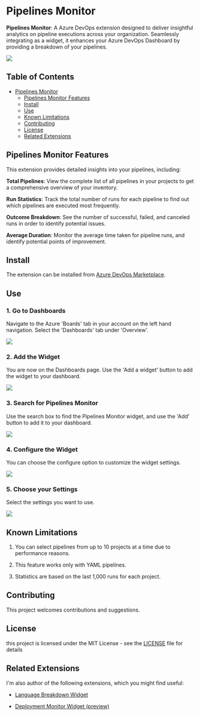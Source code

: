 # Pipelines Monitor

**Pipelines Monitor**: A Azure DevOps extension designed to deliver insightful analytics on pipeline executions across your organization. Seamlessly integrating as a widget, it enhances your Azure DevOps Dashboard by providing a breakdown of your pipelines.

![](https://github.com/danilocolombi/pipelines-monitor/blob/main/documentation/images/widget-preview.png?raw=true)

## Table of Contents

- [Pipelines Monitor](#pipelines-monitor)
  - [Pipelines Monitor Features](#pipelines-monitor-features)
  - [Install](#install)
  - [Use](#use)
  - [Known Limitations](#known-limitations)
  - [Contributing](#contributing)
  - [License](#license)
  - [Related Extensions](#related-extensions)

## Pipelines Monitor Features

This extension provides detailed insights into your pipelines, including:

**Total Pipelines**: View the complete list of all pipelines in your projects to get a comprehensive overview of your inventory.

**Run Statistics**: Track the total number of runs for each pipeline to find out which pipelines are executed most frequently.

**Outcome Breakdown**: See the number of successful, failed, and canceled runs in order to identify potential issues.

**Average Duration**: Monitor the average time taken for pipeline runs, and identify potential points of improvement.

## Install

The extension can be installed from [Azure DevOps Marketplace](https://marketplace.visualstudio.com/items?itemName=danilocolombi.pipelines-monitor).

## Use

### 1. Go to Dashboards

Navigate to the Azure 'Boards' tab in your account on the left hand navigation. Select the 'Dashboards' tab under 'Overview'.

![](https://github.com/danilocolombi/pipelines-monitor/blob/main/documentation/images/azdo-side-bar.png?raw=true)

### 2. Add the Widget

You are now on the Dashboards page. Use the 'Add a widget' button to add the widget to your dashboard.

![](https://github.com/danilocolombi/pipelines-monitor/blob/main/documentation/images/add-wiget-button.png?raw=true)

### 3. Search for Pipelines Monitor

Use the search box to find the Pipelines Monitor widget, and use the 'Add' button to add it to your dashboard.

![](https://github.com/danilocolombi/pipelines-monitor/blob/main/documentation/images/pipelines-monitor-search.png?raw=true)

### 4. Configure the Widget

You can choose the configure option to customize the widget settings.

![](https://github.com/danilocolombi/pipelines-monitor/blob/main/documentation/images/configure-option.png?raw=true)

### 5. Choose your Settings

Select the settings you want to use.

![](https://github.com/danilocolombi/pipelines-monitor/blob/main/documentation/images/widget-settings.png?raw=true)

## Known Limitations

1. You can select pipelines from up to 10 projects at a time due to performance reasons.

2. This feature works only with YAML pipelines.

3. Statistics are based on the last 1,000 runs for each project.

## Contributing

This project welcomes contributions and suggestions.

## License

this project is licensed under the MIT License - see the [LICENSE](LICENSE) file for details

## Related Extensions

I'm also author of the following extensions, which you might find useful:
- [Language Breakdown Widget](https://marketplace.visualstudio.com/items?itemName=danilocolombi.language-breakdown-widget)

- [Deployment Monitor Widget (preview)](https://marketplace.visualstudio.com/items?itemName=danilocolombi.deployment-monitor)